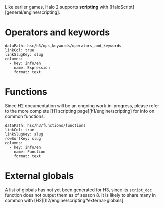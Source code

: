 Like earlier games, Halo 2 supports **scripting** with [HaloScript][general/engine/scripting].

# Operators and keywords
```.table
dataPath: hsc/h3/ops_keywords/operators_and_keywords
linkCol: true
linkSlugKey: slug
columns:
  - key: info/en
    name: Expression
    format: text
```

# Functions
Since H2 documentation will be an ongoing work-in-progress, please refer to the more complete [H1 scripting page][h1/engine/scripting] for info on common functions.

```.table
dataPath: hsc/h3/functions/functions
linkCol: true
linkSlugKey: slug
rowSortKey: slug
columns:
  - key: info/en
    name: Function
    format: text
```

# External globals
A list of globals has not yet been generated for H3, since its `script_doc` function does not output them as of season 8. It is likely to share many in common with [H2][h2/engine/scripting#external-globals]
